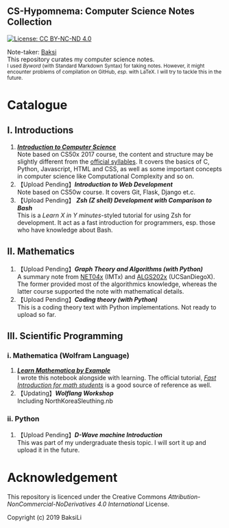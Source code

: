 CS-Hypomnema: Computer Science Notes Collection
---
[![License: CC BY-NC-ND 4.0](https://img.shields.io/badge/License-CC%20BY--NC--ND%204.0-lightgrey.svg)](https://creativecommons.org/licenses/by-nc-nd/4.0/)

Note-taker: [Baksi](https://github.com/BaksiLi)  
This repository curates my computer science notes.    
<sub>I used *Byword* (with Standard Markdown Syntax) for taking notes. However, it might encounter problems of compilation on GitHub, *esp.* with LaTeX. I will try to tackle this in the future. </sub>

# Catalogue
## I. Introductions
1. [***Introduction to Computer Science***](https://github.com/BaksiLi/CS-Hypomnema/blob/master/Resources/General/CS50x%20Intro%20to%20Computer%20Science.md)   
	Note based on CS50x 2017 course, the content and structure may be slightly different from the [official syllables](http://docs.cs50.net/2017/x/syllabus.html).	It covers the basics of C, Python, Javascript, HTML and CSS, as well as some important concepts in computer science like Computational Complexity and so on.
1. 【Upload Pending】***Introduction to Web Development***    
	Note based on CS50w course. It covers Git, Flask, Django et.c.
1. 【Upload Pending】 ***Zsh (Z shell) Development with Comparison to Bash***   
	This is a *Learn X in Y minutes*-styled tutorial for using Zsh for development. It act as a fast introduction for programmers, esp. those who have knowledge about Bash.
## II. Mathematics
1. 【Upload Pending】***Graph Theory and Algorithms (with Python)***   
	A summary note from [NET04x](https://www.imt-atlantique.fr/fr/formation/moocs-et-cours-ouverts/moocs/advanced-algorithmics-and-graph-theory-python) (IMTx) and [ALGS202x](https://www.edx.org/course/graph-algorithms-uc-san-diegox-algs202x) (UCSanDiegoX). The former provided most of the algorithmics knowledge, whereas the latter course supported the note with mathematical details.
1. 【Upload Pending】***Coding theory (with Python)***   
	This is a coding theory text with Python implementations. Not ready to upload so far.
## III. Scientific Programming
### i. Mathematica (Wolfram Language)
1. [***Learn Mathematica by Example***](https://github.com/BaksiLi/Wolflang-Workshop/blob/master/resources/myNote.nb)   
	I wrote this notebook alongside with learning. The official tutorial, [*Fast Introduction for math students*](http://www.wolfram.com/language/fast-introduction-for-math-students/en/) is a good source of reference as well.
1. 【Updating】***Wolflang Workshop***   
	Including NorthKoreaSleuthing.nb
### ii. Python
1. 【Upload Pending】***D-Wave machine Introduction***   
	This was part of my undergraduate thesis topic. I will sort it up and upload it in the future.
# Acknowledgement
This repository is licenced under the Creative Commons *Attribution-NonCommercial-NoDerivatives 4.0 International* License.  

Copyright (c) 2019 BaksiLi